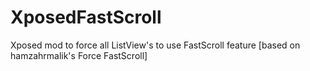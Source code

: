 # XposedFastScroll
Xposed mod to force all ListView's to use FastScroll feature [based on hamzahrmalik's Force FastScroll]
